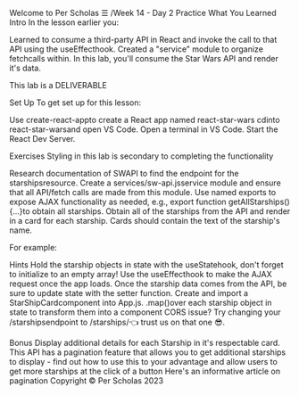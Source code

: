Welcome to Per Scholas
☰
/Week 14 - Day 2
Practice What You Learned
Intro
In the lesson earlier you:

Learned to consume a third-party API in React and invoke the call to that API using the useEffecthook.
Created a "service" module to organize fetchcalls within.
In this lab, you'll consume the Star Wars API and render it's data.

This lab is a DELIVERABLE




Set Up
To get set up for this lesson:

Use create-react-appto create a React app named react-star-wars
cdinto react-star-warsand open VS Code.
Open a terminal in VS Code.
Start the React Dev Server.



Exercises
Styling in this lab is secondary to completing the functionality

Research documentation of SWAPI to find the endpoint for the starshipsresource.
Create a services/sw-api.jsservice module and ensure that all API/fetch calls are made from this module.
Use named exports to expose AJAX functionality as needed, e.g., export function getAllStarships() {...}to obtain all starships.
Obtain all of the starships from the API and render in <App>a card for each starship.
Cards should contain the text of the starship's name.



For example:


Hints
Hold the starship objects in state with the useStatehook, don't forget to initialize to an empty array!
Use the useEffecthook to make the AJAX request once the app loads.
Once the starship data comes from the API, be sure to update state with the setter function.
Create and import a StarShipCardcomponent into App.js.
.map()over each starship object in state to transform them into a <StarshipCard />component
CORS issue? Try changing your /starshipsendpoint to /starships/👈 trust us on that one 😎.



Bonus
Display additional details for each Starship in it's respectable card.
This API has a pagination feature that allows you to get additional starships to display - find out how to use this to your advantage and allow users to get more starships at the click of a button
Here's an informative article on pagination
Copyright © Per Scholas 2023

